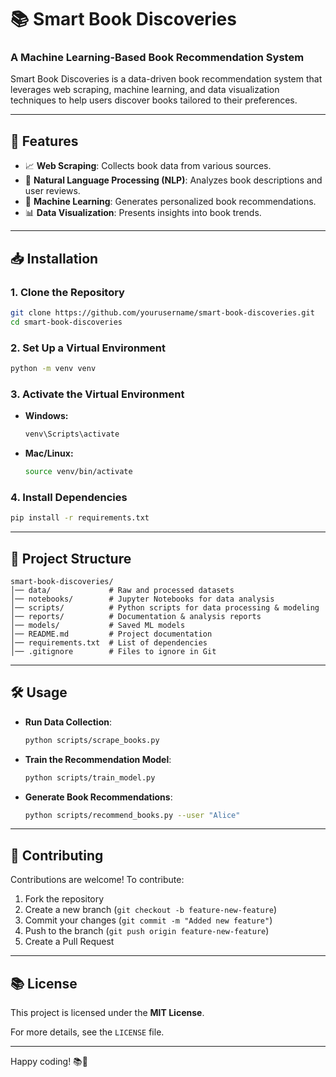 # 📚 Smart Book Discoveries

### A Machine Learning-Based Book Recommendation System

Smart Book Discoveries is a data-driven book recommendation system that leverages web scraping, machine learning, and data visualization techniques to help users discover books tailored to their preferences.

---

## 🚀 Features
- 📈 **Web Scraping**: Collects book data from various sources.
- 📝 **Natural Language Processing (NLP)**: Analyzes book descriptions and user reviews.
- 🤖 **Machine Learning**: Generates personalized book recommendations.
- 📊 **Data Visualization**: Presents insights into book trends.

---

## 📥 Installation

### **1. Clone the Repository**
```bash
git clone https://github.com/yourusername/smart-book-discoveries.git
cd smart-book-discoveries
```

### **2. Set Up a Virtual Environment**
```bash
python -m venv venv
```

### **3. Activate the Virtual Environment**
- **Windows:**
  ```bash
  venv\Scripts\activate
  ```
- **Mac/Linux:**
  ```bash
  source venv/bin/activate
  ```

### **4. Install Dependencies**
```bash
pip install -r requirements.txt
```

---

## 📂 Project Structure

```
smart-book-discoveries/
│── data/             # Raw and processed datasets
│── notebooks/        # Jupyter Notebooks for data analysis
│── scripts/          # Python scripts for data processing & modeling
│── reports/          # Documentation & analysis reports
│── models/           # Saved ML models
│── README.md         # Project documentation
│── requirements.txt  # List of dependencies
│── .gitignore        # Files to ignore in Git
```

---

## 🛠 Usage

- **Run Data Collection**:
  ```bash
  python scripts/scrape_books.py
  ```
- **Train the Recommendation Model**:
  ```bash
  python scripts/train_model.py
  ```
- **Generate Book Recommendations**:
  ```bash
  python scripts/recommend_books.py --user "Alice"
  ```

---

## 💪 Contributing
Contributions are welcome! To contribute:
1. Fork the repository
2. Create a new branch (`git checkout -b feature-new-feature`)
3. Commit your changes (`git commit -m "Added new feature"`)
4. Push to the branch (`git push origin feature-new-feature`)
5. Create a Pull Request

---

## 📚 License
This project is licensed under the **MIT License**.

For more details, see the `LICENSE` file.

---

Happy coding! 📚🚀

